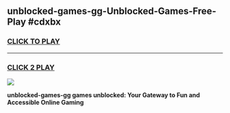 
## unblocked-games-gg-Unblocked-Games-Free-Play #cdxbx
<h3>
<a href="https://us.freeplayer.one?title=unblocked-games-gg&ref=9M">CLICK TO PLAY</a></h3>
<hr>

<h3>
<a href="https://us.freeplayer.one?title=unblocked-games-gg&ref=9M">CLICK 2 PLAY</a>
  
</h3>

<a href="https://us.freeplayer.one?title=unblocked-games-gg&ref=9M"><img src="https://clearcache.store/games.png"></a>


**unblocked-games-gg games unblocked: Your Gateway to Fun and Accessible Online Gaming**
